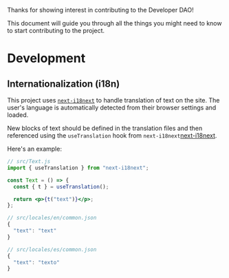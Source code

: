 Thanks for showing interest in contributing to the Developer DAO!

This document will guide you through all the things you might need to know to
start contributing to the project.

# Development

## Internationalization (i18n)

This project uses [`next-i18next`][next-i18next] to handle translation of text
on the site. The user's language is automatically detected from their browser
settings and loaded.

New blocks of text should be defined in the translation files and then
referenced using the `useTranslation` hook from `next-i18next`[next-i18next].

Here's an example:

```jsx
// src/Text.js
import { useTranslation } from "next-i18next";

const Text = () => {
  const { t } = useTranslation();

  return <p>{t("text")}</p>;
};

// src/locales/en/common.json
{
  "text": "text"
}

// src/locales/es/common.json
{
  "text": "texto"
}
```

[i18n-example]: https://github.com/Developer-DAO/developer-dao/pull/17/files
[next-i18next]: https://www.npmjs.com/package/next-i18next
